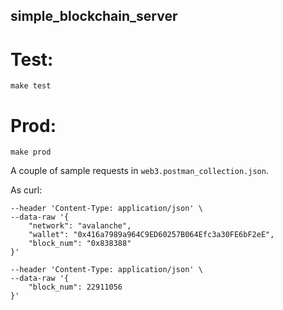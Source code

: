 ## simple_blockchain_server

# Test:
`make test`

# Prod:
`make prod`

A couple of sample requests in `web3.postman_collection.json`.

As curl:
```curl --location --request POST '127.0.0.1:8080/info/balance' \
--header 'Content-Type: application/json' \
--data-raw '{
    "network": "avalanche",
    "wallet": "0x416a7989a964C9ED60257B064Efc3a30FE6bF2eE",
    "block_num": "0x838388"
}'
```
```curl --location --request POST '127.0.0.1:8080/info/events' \
--header 'Content-Type: application/json' \
--data-raw '{
    "block_num": 22911056
}'
```